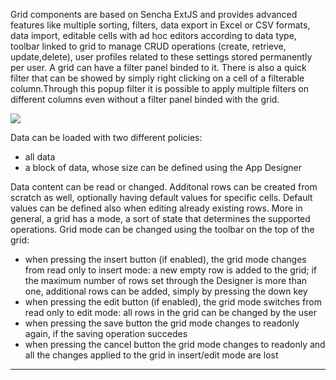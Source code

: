 Grid components are based on Sencha ExtJS and provides advanced features like multiple sorting, filters, data export in Excel or CSV formats, data import, editable cells with ad hoc editors according to data type, toolbar linked to grid to manage CRUD operations (create, retrieve, update,delete), user profiles related to these settings stored permanently per user. A grid can have a filter panel binded to it.
There is also a quick filter that can be showed by simply right clicking on a cell of a filterable column.Through this popup filter it is possible to apply multiple filters on different columns even without a filter panel binded with the grid.

![](http://4wsplatform.org/wp-content/uploads/2015/12/filter.jpg)

Data can be loaded with two different policies:

* all data
* a block of data, whose size can be defined using the App Designer

Data content can be read or changed. Additonal rows can be created from scratch as well, optionally having default values for specific cells. Default values can be defined also when editing already existing rows.
More in general, a grid has a mode, a sort of state that determines the supported operations. Grid mode can be changed using the toolbar on the top of the grid:

* when pressing the insert button (if enabled), the grid mode changes from read only to insert mode: a new empty row is added to the grid; if the maximum number of rows set through the Designer is more than one, additional rows can be added, simply by pressing the down key
* when pressing the edit button (if enabled), the grid mode switches from read only to edit mode: all rows in the grid can be changed by the user
* when pressing the save button the grid mode changes to readonly again, if the saving operation succedes
* when pressing the cancel button the grid mode changes to readonly and all the changes applied to the grid in insert/edit mode are lost

                

---


